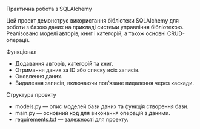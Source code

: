 Практична робота з SQLAlchemy

Цей проект демонструє використання бібліотеки SQLAlchemy для роботи з базою даних на прикладі системи управління бібліотекою. Реалізовано моделі авторів, книг і категорій, а також основні CRUD-операції.

Функціонал
- Додавання авторів, категорій та книг.
- Отримання даних за ID або списку всіх записів.
- Оновлення даних.
- Видалення записів, включаючи пов’язане видалення через каскади.

Структура проекту
- models.py — опис моделей бази даних та функція створення бази.
- main.py — основний код для виконання операцій з даними.
- requirements.txt — залежності для проекту.
